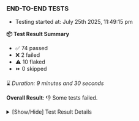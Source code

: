 ### END-TO-END TESTS

- Testing started at: July 25th 2025, 11:49:15 pm

**📦 Test Result Summary**

- ✅ 74 passed
- ❌ 2 failed
- ⚠️ 10 flaked
- ⏩ 0 skipped

⌛ _Duration: 9 minutes and 30 seconds_

**Overall Result**: 👎 Some tests failed.



<details>
    <summary>[Show/Hide] Test Result Details</summary>
    <div markdown="1">

| Test | Browser | Test Case | Tags | Result |
| :---: | :---: | :--- | :---: | :---: |
| 1 | chromium-meshery-provider | Transition to disconnected state and then back to connected state |  | ⚠️ |
| 2 | chromium-meshery-provider | Configure Existing Istio adapter through Mesh Adapter URL from Management page | unstable | ⚠️ |
| 3 | chromium-meshery-provider | Connect to Meshery Istio Adapter and configure it |  | ❌ |
| 4 | chromium-meshery-provider | Ping Istio Adapter | unstable | ⚠️ |
| 5 | chromium-local-provider | Import a Model via CSV Import |  | ⚠️ |
| 6 | chromium-local-provider | Configure Existing Istio adapter through Mesh Adapter URL from Management page | unstable | ⚠️ |
| 7 | chromium-local-provider | Connect to Meshery Istio Adapter and configure it |  | ❌ |
| 8 | chromium-local-provider | Ping Istio Adapter | unstable | ⚠️ |

</div>
</details>


<!-- To see the full report, please visit our CI/CD pipeline with reporter. -->